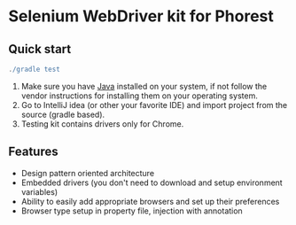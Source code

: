# Selenium WebDriver kit for Phorest

## Quick start

``` gradle
./gradle test
```

1. Make sure you have [Java](http://www.java.com/) installed on your system, if not follow the vendor instructions for installing them on your operating system.
2. Go to IntelliJ idea (or other your favorite IDE) and import project from the source (gradle based).
3. Testing kit contains drivers only for Chrome. 

## Features

- Design pattern oriented architecture
- Embedded drivers (you don't need to download and setup environment variables)
- Ability to easily add appropriate browsers and set up their preferences
- Browser type setup in property file, injection with annotation
